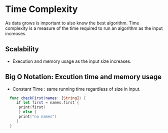 
# Time Complexity 
As data grows is important to also know the best algorithm.
Time complexity is a measure of the time required to run an algorithm as the input increases.


## Scalability
- Execution and memory usage as the input size increases. 

## Big O Notation: Excution time and memory usage

- Constant Time : same running time regardless of size in input. 

```swift
  func checkFirst(names: [String]) {
     if let first = names.first {
      print(first)
      } else {
      print("no names")
     }
  }
```
